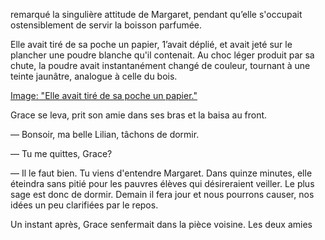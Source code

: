 remarqué la singulière attitude de Margaret, pendant qu’elle s'occupait
ostensiblement de servir la boisson parfumée.

Elle avait tiré de sa poche un papier, 1’avait déplié, et avait jeté sur le
plancher une poudre blanche qu'il contenait. Au choc léger produit par sa
chute, la poudre avait instantanément changé de couleur, tournant à une
teinte jaunâtre, analogue à celle du bois.

[Image: "Elle avait tiré de sa poche un papier."](../images/1-page-252.JPG)

Grace se leva, prit son amie dans ses bras et la baisa au front.

— Bonsoir, ma belle Lilian, tâchons de dormir.

— Tu me quittes, Grace?

— Il le faut bien. Tu viens d'entendre Margaret. Dans quinze minutes,
elle éteindra sans pitié pour les pauvres élèves qui désireraient veiller. Le
plus sage est donc de dormir. Demain il fera jour et nous pourrons causer,
nos idées un peu clarifiées par le repos.

Un instant après, Grace senfermait dans la pièce voisine. Les deux amies
